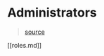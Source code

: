 # Administrators

> [source](https://github.com/MicrosoftDocs/azure-docs/blob/master/articles/active-directory/users-groups-roles/directory-assign-admin-roles.md)

[[roles.md]]

